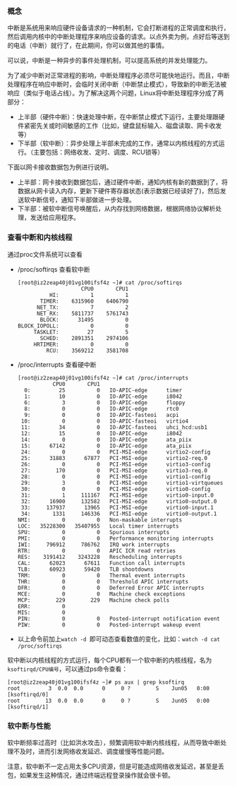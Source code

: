 ### 概念

中断是系统用来响应硬件设备请求的一种机制，它会打断进程的正常调度和执行，然后调用内核中的中断处理程序来响应设备的请求。以点外卖为例，点好后等送到的电话（中断）就行了，在此期间，你可以做其他的事情。

可以说，中断是一种异步的事件处理机制，可以提高系统的并发处理能力。

为了减少中断对正常进程的影响，中断处理程序必须尽可能快地运行。而且，中断处理程序在响应中断时，会临时关闭中断（中断禁止模式），导致新的中断无法被响应（类似于电话占线）。为了解决这两个问题，Linux将中断处理程序分成了两部分：

* 上半部（硬件中断）：快速处理中断，在中断禁止模式下运行，主要处理跟硬件紧密先关或时间敏感的工作（比如，键盘鼠标输入、磁盘读取、网卡收发等）
* 下半部（软中断）：异步处理上半部未完成的工作，通常以内核线程的方式运行。（主要包括：网络收发、定时、调度、RCU锁等）

下面以网卡接收数据包为例进行说明。

* 上半部：网卡接收到数据包后，通过硬件中断，通知内核有新的数据到了，将数据从网卡读入内存，更新下硬件寄存器状态(表示数据已经读好了)，然后发送软中断信号，通知下半部做进一步处理。
* 下半部：被软中断信号唤醒后，从内存找到网络数据，根据网络协议解析处理，发送给应用程序。

### 查看中断和内核线程

通过proc文件系统可以查看

* /proc/softirqs  查看软中断

  ```shell
  [root@iz2zeap40j01vg100ifsf4z ~]# cat /proc/softirqs
                      CPU0       CPU1
            HI:          1          1
         TIMER:    6315960    6406790
        NET_TX:          7          2
        NET_RX:    5811737    5761743
         BLOCK:      31495          0
  BLOCK_IOPOLL:          0          0
       TASKLET:         27          5
         SCHED:    2891351    2974106
       HRTIMER:          0          0
           RCU:    3569212    3581708
  ```

* /proc/interrupts  查看硬中断

  ```shell
  [root@iz2zeap40j01vg100ifsf4z ~]# cat /proc/interrupts
             CPU0       CPU1
    0:         25          0   IO-APIC-edge      timer
    1:         10          0   IO-APIC-edge      i8042
    6:          3          0   IO-APIC-edge      floppy
    8:          0          0   IO-APIC-edge      rtc0
    9:          0          0   IO-APIC-fasteoi   acpi
   10:          0          0   IO-APIC-fasteoi   virtio4
   11:         34          0   IO-APIC-fasteoi   uhci_hcd:usb1
   12:         15          0   IO-APIC-edge      i8042
   14:          0          0   IO-APIC-edge      ata_piix
   15:      67142          0   IO-APIC-edge      ata_piix
   24:          0          0   PCI-MSI-edge      virtio2-config
   25:      31883      67877   PCI-MSI-edge      virtio2-req.0
   26:          0          0   PCI-MSI-edge      virtio3-config
   27:        170          0   PCI-MSI-edge      virtio3-req.0
   28:          0          0   PCI-MSI-edge      virtio1-config
   29:          3          0   PCI-MSI-edge      virtio1-virtqueues
   30:          0          0   PCI-MSI-edge      virtio0-config
   31:          1     111167   PCI-MSI-edge      virtio0-input.0
   32:      16900     132582   PCI-MSI-edge      virtio0-output.0
   33:     137937      13965   PCI-MSI-edge      virtio0-input.1
   34:       1331     146336   PCI-MSI-edge      virtio0-output.1
  NMI:          0          0   Non-maskable interrupts
  LOC:   35228300   35407955   Local timer interrupts
  SPU:          0          0   Spurious interrupts
  PMI:          0          0   Performance monitoring interrupts
  IWI:     796912     786762   IRQ work interrupts
  RTR:          0          0   APIC ICR read retries
  RES:    3191412    3243228   Rescheduling interrupts
  CAL:      62023      67611   Function call interrupts
  TLB:      60923      59420   TLB shootdowns
  TRM:          0          0   Thermal event interrupts
  THR:          0          0   Threshold APIC interrupts
  DFR:          0          0   Deferred Error APIC interrupts
  MCE:          0          0   Machine check exceptions
  MCP:        229        229   Machine check polls
  ERR:          0
  MIS:          0
  PIN:          0          0   Posted-interrupt notification event
  PIW:          0          0   Posted-interrupt wakeup event
  ```

*  以上命令前加上`watch -d `即可动态查看数值的变化，比如：`watch -d cat /proc/softirqs`

软中断以内核线程的方式运行，每个CPU都有一个软中断的内核线程，名为`ksoftirqd/CPU编号`，可以通过ps命令查看：

```shell
[root@iz2zeap40j01vg100ifsf4z ~]# ps aux | grep ksoftirq
root         3  0.0  0.0      0     0 ?        S    Jun05   0:00 [ksoftirqd/0]
root        13  0.0  0.0      0     0 ?        S    Jun05   0:00 [ksoftirqd/1]
```



### 软中断与性能

软中断频率过高时（比如洪水攻击），频繁调用软中断内核线程，从而导致中断处理不及时，进而引发网络收发延迟、调度缓慢等性能问题。

注意，软中断不一定占用太多CPU资源，但是可能造成网络收发延迟，甚至是丢包，如果发生这种情况，通过终端远程登录操作就会很卡顿。





